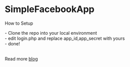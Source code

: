 # SimpleFacebookApp

<p>How to Setup</p> 
  - Clone the repo into your local environment <br>
  - edit login.php and replace app_id,app_secret with yours<br>
  - done!<br><br>
  
Read more [blog](https://h3llwings.wordpress.com/facebook-application-development-guide)
